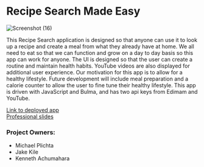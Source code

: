 # Recipe Search Made Easy

![Screenshot (16)](https://user-images.githubusercontent.com/58678985/75297846-27377400-57ee-11ea-8b4a-d0762ed34748.png)


This Recipe Search application is designed so that anyone can use it to look up a recipe and create a meal from what they already have at home. We all need to eat so that we can function and grow on a day to day basis so this app can work for anyone. The UI is designed so that the user can create a routine and maintain health habits. YouTube videos are also displayed for additional user experience. Our motivation for this app is to allow for a healthy lifestyle. Future development will include meal preparation and a calorie counter to allow the user to fine tune their healthy lifestyle. This app is driven with JavaScript and Bulma, and has two api keys from Edimam and YouTube. 

[Link to deployed app](https://mekaleka.github.io/recipe-search-made-easy/)
<br>
[Professional slides](https://docs.google.com/presentation/d/1w22mMJO0zCDD1QSSTwiXPCT9aIAQXoApaoE2dsytWdg/edit?usp=sharing)

### Project Owners:
* Michael Plichta
* Jake Kile
* Kenneth Achumahara
